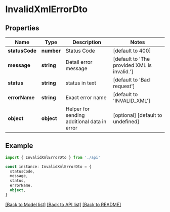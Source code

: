 # InvalidXmlErrorDto

## Properties

| Name           | Type       | Description                                 | Notes                                       |
| -------------- | ---------- | ------------------------------------------- | ------------------------------------------- |
| **statusCode** | **number** | Status Code                                 | [default to 400]                            |
| **message**    | **string** | Detail error message                        | [default to 'The provided XML is invalid.'] |
| **status**     | **string** | status in text                              | [default to 'Bad request']                  |
| **errorName**  | **string** | Exact error name                            | [default to 'INVALID_XML']                  |
| **object**     | **object** | Helper for sending additional data in error | [optional] [default to undefined]           |

## Example

```typescript
import { InvalidXmlErrorDto } from './api'

const instance: InvalidXmlErrorDto = {
  statusCode,
  message,
  status,
  errorName,
  object,
}
```

[[Back to Model list]](../README.md#documentation-for-models) [[Back to API list]](../README.md#documentation-for-api-endpoints) [[Back to README]](../README.md)
